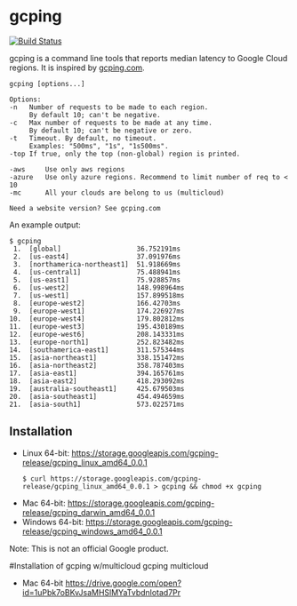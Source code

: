 # gcping

[![Build Status](https://travis-ci.com/GoogleCloudPlatform/gcping.svg?branch=master)](https://travis-ci.com/GoogleCloudPlatform/gcping)

gcping is a command line tools that reports median latency to
Google Cloud regions. It is inspired by [gcping.com](http://gcping.com).

```
gcping [options...]

Options:
-n   Number of requests to be made to each region.
     By default 10; can't be negative.
-c   Max number of requests to be made at any time.
     By default 10; can't be negative or zero.
-t   Timeout. By default, no timeout.
     Examples: "500ms", "1s", "1s500ms".
-top If true, only the top (non-global) region is printed.

-aws     Use only aws regions
-azure   Use only azure regions. Recommend to limit number of req to < 10
-mc      All your clouds are belong to us (multicloud)

Need a website version? See gcping.com
```

An example output:

```
$ gcping
 1.  [global]                   36.752191ms
 2.  [us-east4]                 37.091976ms
 3.  [northamerica-northeast1]  51.918669ms
 4.  [us-central1]              75.488941ms
 5.  [us-east1]                 75.928857ms
 6.  [us-west2]                 148.998964ms
 7.  [us-west1]                 157.899518ms
 8.  [europe-west2]             166.42703ms
 9.  [europe-west1]             174.226927ms
10.  [europe-west4]             179.802812ms
11.  [europe-west3]             195.430189ms
12.  [europe-west6]             208.143331ms
13.  [europe-north1]            252.823482ms
14.  [southamerica-east1]       311.575344ms
15.  [asia-northeast1]          338.151472ms
16.  [asia-northeast2]          358.787403ms
17.  [asia-east1]               394.165761ms
18.  [asia-east2]               418.293092ms
19.  [australia-southeast1]     425.679503ms
20.  [asia-southeast1]          454.494659ms
21.  [asia-south1]              573.022571ms
```

## Installation

* Linux 64-bit: https://storage.googleapis.com/gcping-release/gcping_linux_amd64_0.0.1
  ```
  $ curl https://storage.googleapis.com/gcping-release/gcping_linux_amd64_0.0.1 > gcping && chmod +x gcping
  ```
* Mac 64-bit: https://storage.googleapis.com/gcping-release/gcping_darwin_amd64_0.0.1
* Windows 64-bit: https://storage.googleapis.com/gcping-release/gcping_windows_amd64_0.0.1

Note: This is not an official Google product.

#Installation of gcping w/multicloud
gcping multicloud
* Mac 64-bit https://drive.google.com/open?id=1uPbk7oBKvJsaMHSlMYaTvbdnlotad7Pr
